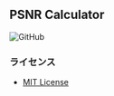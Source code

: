 ﻿## PSNR Calculator

![GitHub](https://img.shields.io/github/license/chronoclover/PSNRCalc)

### ライセンス
 - [MIT License](./LICENSE.txt)